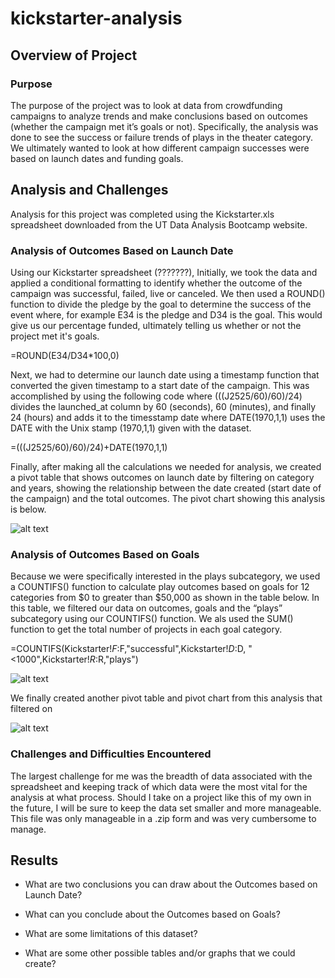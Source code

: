# kickstarter-analysis

## Overview of Project

### Purpose
The purpose of the project was to look at data from crowdfunding campaigns to analyze trends and make conclusions based on outcomes (whether the campaign met it’s goals or not).   Specifically, the analysis was done to see the success or failure trends of plays in the theater category.  We ultimately wanted to look at how different campaign successes were based on launch dates and funding goals. 


## Analysis and Challenges
Analysis for this project was completed using the Kickstarter.xls spreadsheet downloaded from the UT Data Analysis Bootcamp website.

### Analysis of Outcomes Based on Launch Date
Using our Kickstarter spreadsheet (???????), Initially, we took the data and applied a conditional formatting to identify whether the outcome of the campaign was successful, failed, live or canceled.  We then used a ROUND() function to divide the pledge by the goal to determine the success of the event where, for example E34 is the pledge and D34 is the goal.  This would give us our percentage funded, ultimately telling us whether or not the project met it's goals.

=ROUND(E34/D34*100,0)

Next, we had to determine our launch date using a timestamp function that converted the given timestamp to a start date of the campaign.  This was accomplished by using the following code where (((J2525/60)/60)/24) divides the launched_at column by 60 (seconds), 60 (minutes), and finally 24 (hours) and adds it to the timesstamp date where DATE(1970,1,1) uses the DATE with the Unix stamp (1970,1,1) given with the dataset.  

=(((J2525/60)/60)/24)+DATE(1970,1,1)

Finally, after making all the calculations we needed for analysis, we created a pivot table that shows outcomes on launch date by filtering on category and years, showing the relationship between the date created (start date of the campaign) and the total outcomes.  The pivot chart showing this analysis is below.

![alt text](https://github.com/austin020269/kickstarter-analysis/blob/main/resources/Theater_Outcomes_vs_Launch.png)


### Analysis of Outcomes Based on Goals
Because we were specifically interested in the plays subcategory, we used a COUNTIFS() function to calculate play outcomes based on goals for 12 categories from $0 to greater than $50,000 as shown in the table below.  In this table, we filtered our data on outcomes, goals and the “plays” subcategory using our COUNTIFS() function.  We als used the SUM() function to get the total number of projects in each goal category. 

=COUNTIFS(Kickstarter!$F:$F,"successful",Kickstarter!$D:$D, "<1000",Kickstarter!$R:$R,"plays")

![alt text](https://github.com/austin020269/kickstarter-analysis/blob/main/Outcomes%20Based%20on%20Goals%20Table.PNG)

We finally created another pivot table and pivot chart from this analysis that filtered on 


![alt text](https://github.com/austin020269/kickstarter-analysis/blob/main/resources/Outcomes_vs_Goals.png)

### Challenges and Difficulties Encountered
The largest challenge for me was the breadth of data associated with the spreadsheet and keeping track of which data were the most vital for the analysis at what process.  Should I take on a project like this of my own in the future, I will be sure to keep the data set smaller and more manageable.   This file was only manageable in a .zip form and was very cumbersome to manage.

## Results

- What are two conclusions you can draw about the Outcomes based on Launch Date?

- What can you conclude about the Outcomes based on Goals?

- What are some limitations of this dataset?

- What are some other possible tables and/or graphs that we could create?
